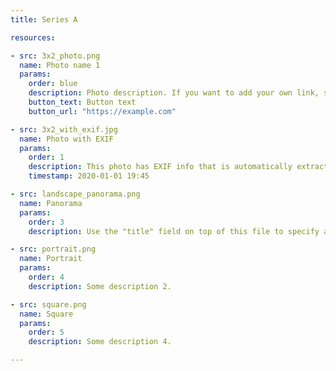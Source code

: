 ```yaml
---
title: Series A

resources:

- src: 3x2_photo.png
  name: Photo name 1
  params:
    order: blue
    description: Photo description. If you want to add your own link, specify button_text and button_url here.
    button_text: Button text
    button_url: "https://example.com"

- src: 3x2_with_exif.jpg
  name: Photo with EXIF
  params:
    order: 1
    description: This photo has EXIF info that is automatically extracted. Only JPG and TIFF files supports EXIF. If the automatically extracted time is incorrect, use "timestamp" field to supply your own time.
    timestamp: 2020-01-01 19:45

- src: landscape_panorama.png
  name: Panorama
  params:
    order: 3
    description: Use the "title" field on top of this file to specify a series name for a stylized appearance. It is hidden if "title" is unspecified.

- src: portrait.png
  name: Portrait
  params:
    order: 4
    description: Some description 2.

- src: square.png
  name: Square
  params:
    order: 5
    description: Some description 4.

---
```

